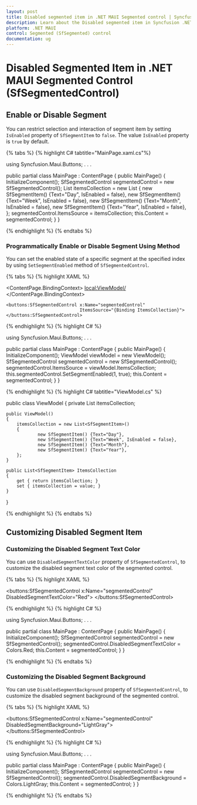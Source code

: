 ```yaml
---
layout: post
title: Disabled segmented item in .NET MAUI Segmented control | Syncfusion
description: Learn about the Disabled segmented item in Syncfusion .NET MAUI Segmented control (SfSegmentedControl).
platform: .NET MAUI
control: Segmented (SfSegmented) control
documentation: ug
---
```

 
# Disabled Segmented Item in .NET MAUI Segmented Control (SfSegmentedControl)

## Enable or Disable Segment

You can restrict selection and interaction of segment item by setting `IsEnabled` property of `SfSegmentItem` to `false`. The value `IsEnabled` property is `true` by default.

{% tabs %}
{% highlight C# tabtitle="MainPage.xaml.cs"%}

using Syncfusion.Maui.Buttons;
. . .

public partial class MainPage : ContentPage
{
    public MainPage()
    {
        InitializeComponent();
        SfSegmentedControl segmentedControl = new SfSegmentedControl();
        List<SfSegmentItem> itemsCollection = new List<SfSegmentItem>
            {
                new SfSegmentItem() {Text="Day", IsEnabled = false},
                new SfSegmentItem() {Text="Week", IsEnabled = false},
                new SfSegmentItem() {Text="Month", IsEnabled = false},
                new SfSegmentItem() {Text="Year", IsEnabled = false},
            };
        segmentedControl.ItemsSource = itemsCollection;
        this.Content = segmentedControl;
    }
}

{% endhighlight %}
{% endtabs %}

### Programmatically Enable or Disable Segment Using Method
You can set the enabled state of a specific segment at the specified index by using `SetSegmentEnabled` method of `SfSegmentedControl`.

{% tabs %}
{% highlight XAML %}

<ContentPage
    xmlns:local="clr-namespace:SfSegmentSample"
    xmlns:buttons="clr-namespace:Syncfusion.Maui.Buttons;assembly=Syncfusion.Maui.Buttons">
    <ContentPage.BindingContext>
        <local:ViewModel/>
    </ContentPage.BindingContext>

    <buttons:SfSegmentedControl x:Name="segmentedControl"
                                ItemsSource="{Binding ItemsCollection}">
    </buttons:SfSegmentedControl>
</ContentPage>

{% endhighlight %}
{% highlight C# %}

using Syncfusion.Maui.Buttons;
. . .

public partial class MainPage : ContentPage
{
    public MainPage()
    {
        InitializeComponent();
        ViewModel viewModel = new ViewModel();
        SfSegmentedControl segmentedControl = new SfSegmentedControl();
        segmentedControl.ItemsSource = viewModel.ItemsCollection;
        this.segmentedControl.SetSegmentEnabled(1, true);
        this.Content = segmentedControl;
    }
}

{% endhighlight %}
{% highlight C# tabtitle="ViewModel.cs" %}

public class ViewModel
{
    private List<SfSegmentItem> itemsCollection;

    public ViewModel()
    {
        itemsCollection = new List<SfSegmentItem>()
        {
                new SfSegmentItem() {Text="Day"},
                new SfSegmentItem() {Text="Week", IsEnabled = false},
                new SfSegmentItem() {Text="Month"},
                new SfSegmentItem() {Text="Year"},
        };
    }

    public List<SfSegmentItem> ItemsCollection
    {
        get { return itemsCollection; }
        set { itemsCollection = value; }
    }
}

{% endhighlight %}
{% endtabs %}

## Customizing Disabled Segment Item

### Customizing the Disabled Segment Text Color

You can use `DisabledSegmentTextColor` property of `SfSegmentedControl`, to customize the disabled segment text color of the segmented control.

{% tabs %}
{% highlight XAML %}

<ContentPage
    xmlns:buttons="clr-namespace:Syncfusion.Maui.Buttons;assembly=Syncfusion.Maui.Buttons">
    <buttons:SfSegmentedControl x:Name="segmentedControl"
                                DisabledSegmentTextColor="Red">
    </buttons:SfSegmentedControl>
</ContentPage>

{% endhighlight %}
{% highlight C# %}

using Syncfusion.Maui.Buttons;
. . .

public partial class MainPage : ContentPage
{
    public MainPage()
    {
        InitializeComponent();
        SfSegmentedControl segmentedControl = new SfSegmentedControl();
        segmentedControl.DisabledSegmentTextColor = Colors.Red;
        this.Content = segmentedControl;
    }
}

{% endhighlight %}
{% endtabs %}

### Customizing the Disabled Segment Background

You can use `DisabledSegmentBackground` property of `SfSegmentedControl`, to customize the disabled segment background of the segmented control.

{% tabs %}
{% highlight XAML %}

<ContentPage
    xmlns:buttons="clr-namespace:Syncfusion.Maui.Buttons;assembly=Syncfusion.Maui.Buttons">
    <buttons:SfSegmentedControl x:Name="segmentedControl"
                                DisabledSegmentBackground="LightGray">
    </buttons:SfSegmentedControl>
</ContentPage>

{% endhighlight %}
{% highlight C# %}

using Syncfusion.Maui.Buttons;
. . .

public partial class MainPage : ContentPage
{
    public MainPage()
    {
        InitializeComponent();
        SfSegmentedControl segmentedControl = new SfSegmentedControl();
        segmentedControl.DisabledSegmentBackground = Colors.LightGray;
        this.Content = segmentedControl;
    }
}

{% endhighlight %}
{% endtabs %}